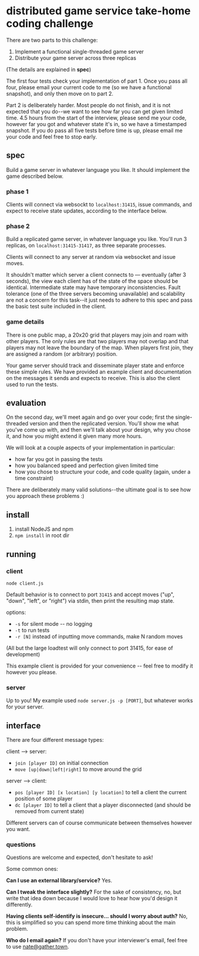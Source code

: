 # distributed game service take-home coding challenge

There are two parts to this challenge:

1. Implement a functional single-threaded game server
2. Distribute your game server across three replicas

(The details are explained in **spec**)

The first four tests check your implementation of part 1.
Once you pass all four,
please email your current code to me (so we have a functional snapshot),
and only then move on to part 2.

Part 2 is deliberately harder.
Most people do not finish, and it is not expected that you do--we
want to see how far you can get given limited time.
4.5 hours from the start of the interview, please send me your code,
however far you got and whatever state it's in,
so we have a timestamped snapshot.
If you do pass all five tests before time is up,
please email me your code and feel free to stop early.

## spec

Build a game server in whatever language you like.
It should implement the game described below.

### phase 1

Clients will connect via websockt to `localhost:31415`, issue commands, and expect to receive state updates,
according to the interface below.

### phase 2

Build a replicated game server, in whatever language you like.
You'll run 3 replicas, on `localhost:31415-31417`, as three separate processes.

Clients will connect to any server at random via websocket and issue moves.

It shouldn't matter which server a client connects to — eventually (after 3 seconds), the view each client has of the state of the space should be identical.
Intermediate state may have temporary inconsistencies.
Fault tolerance (one of the three servers becoming unavailable) and scalability are not a concern for this task--it just needs to adhere to this spec and pass the basic test suite included in the client.

### game details

There is one public map, a 20x20 grid that players may join and roam with other players.
The only rules are that two players may not overlap and that players may not leave the boundary of the map.
When players first join, they are assigned a random (or arbitrary) position.

Your game server should track and disseminate player state and enforce these simple rules.
We have provided an example client and documentation on the messages it sends and expects to receive.
This is also the client used to run the tests.

## evaluation

On the second day, we'll meet again and go over your code;
first the single-threaded version and then the replicated version.
You'll show me what you've come up with,
and then we'll talk about your design, why you chose it, and how you might extend it given many more hours.

We will look at a couple aspects of your implementation in particular:

- how far you got in passing the tests
- how you balanced speed and perfection given limited time
- how you chose to structure your code, and code quality (again, under a time constraint)

There are deliberately many valid solutions--the ultimate goal is to see how you approach these problems :)

## install

1. install NodeJS and npm
2. `npm install` in root dir

## running

### client

`node client.js`

Default behavior is to connect to port `31415` and accept moves ("up", "down", "left", or "right") via stdin, then print the resulting map state.

options:

- `-s` for silent mode -- no logging
- `-t` to run tests
- `-r [N]` instead of inputting move commands, make N random moves

(All but the large loadtest will only connect to port 31415, for ease of development)

This example client is provided for your convenience -- feel free to modify it however you please.

### server

Up to you! My example used `node server.js -p [PORT]`, but whatever works for your server.

## interface

There are four different message types:

client --> server:

- `join [player ID]` on initial connection
- `move [up|down|left|right]` to move around the grid

server --> client:

- `pos [player ID] [x location] [y location]` to tell a client the current position of some player
- `dc [player ID]` to tell a client that a player disconnected (and should be removed from current state)

Different servers can of course communicate between themselves however you want.

### questions

Questions are welcome and expected, don't hesitate to ask!

Some common ones:

**Can I use an external library/service?**
Yes.

**Can I tweak the interface slightly?**
For the sake of consistency, no, but write that idea down because I would love to hear how you'd design it differently.

**Having clients self-identify is insecure... should I worry about auth?**
No, this is simplified so you can spend more time thinking about the main problem.

**Who do I email again?**
If you don't have your interviewer's email, feel free to use nate@gather.town.
